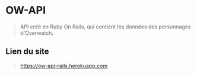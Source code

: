 # OW-API
>
>API créé en Ruby On Rails, qui contient les données des personnages d'Overwatch.
>
## Lien du site
>
>https://ow-api-rails.herokuapp.com
